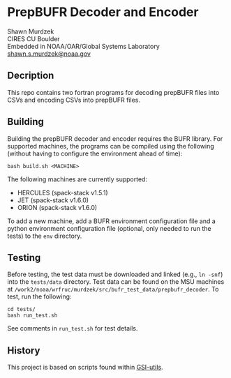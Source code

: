 # PrepBUFR Decoder and Encoder

Shawn Murdzek  
CIRES CU Boulder  
Embedded in NOAA/OAR/Global Systems Laboratory  
shawn.s.murdzek@noaa.gov  

## Decription

This repo contains two fortran programs for decoding prepBUFR files into CSVs and encoding CSVs into prepBUFR files.

## Building

Building the prepBUFR decoder and encoder requires the BUFR library. For supported machines, the programs can be compiled using the following (without having to configure the environment ahead of time):

`bash build.sh <MACHINE>`

The following machines are currently supported:

- HERCULES (spack-stack v1.5.1)
- JET (spack-stack v1.6.0)
- ORION (spack-stack v1.6.0)


To add a new machine, add a BUFR environment configuration file and a python environment configuration file (optional, only needed to run the tests) to the `env` directory.

## Testing

Before testing, the test data must be downloaded and linked (e.g., `ln -snf`) into the `tests/data` directory. Test data can be found on the MSU machines at `/work2/noaa/wrfruc/murdzek/src/bufr_test_data/prepbufr_decoder`. To test, run the following:

```
cd tests/
bash run_test.sh
```

See comments in `run_test.sh` for test details.

## History

This project is based on scripts found within [GSI-utils](https://github.com/NOAA-EMC/GSI-utils).
